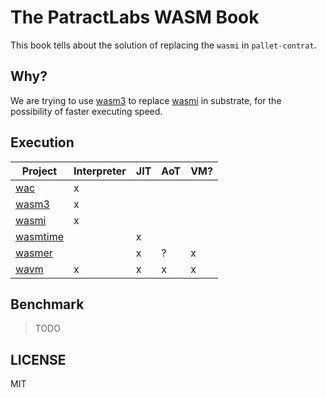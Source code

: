 # The PatractLabs WASM Book

This book tells about the solution of replacing the `wasmi` in `pallet-contrat`.


## Why?

We are trying to use [wasm3][wasm3] to replace [wasmi][wasmi] in substrate, for the possibility of faster executing speed.


## Execution

| Project                                                  | Interpreter | JIT | AoT | VM? |
|----------------------------------------------------------|-------------|-----|-----|-----|
| [wac](https://github.com/kanaka/wac)                     | x           |     |     |     |
| [wasm3](https://github.com/wasm3/wasm3)                  | x           |     |     |     |
| [wasmi](https://github.com/paritytech/wasmi)             | x           |     |     |     |
| [wasmtime](https://github.com/bytecodealliance/wasmtime) |             | x   |     |     |
| [wasmer](https://github.com/wasmerio/wasmer)             |             | x   | ?   | x   |
| [wavm](https://github.com/WAVM/WAVM)                     | x           | x   | x   | x   |

## Benchmark

> TODO


## LICENSE

MIT

[wasm3]: https://github.com/wasm3/wasm3
[wasmi]: https://github.com/paritytech/wasmi
